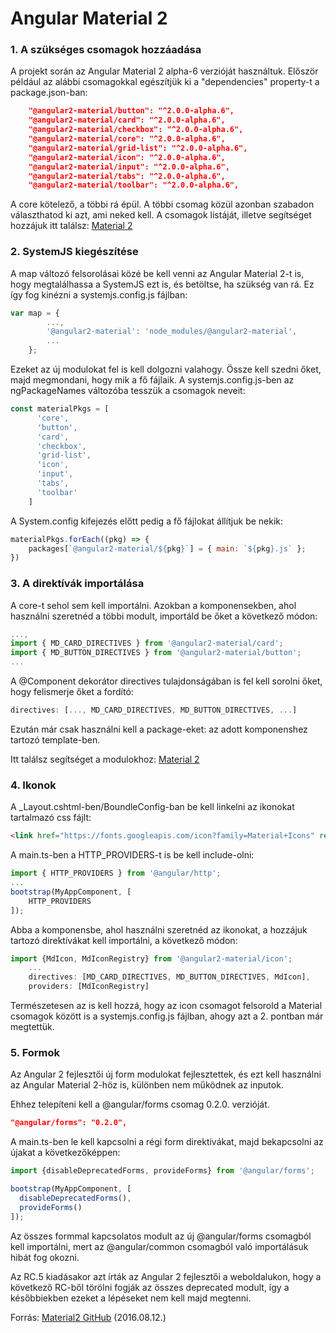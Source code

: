 ﻿# Angular Material 2

### 1. A szükséges csomagok hozzáadása

A projekt során az Angular Material 2 alpha-6 verzióját használtuk.
Először például az alábbi csomagokkal egészítjük ki a "dependencies" property-t a package.json-ban:

```json
    "@angular2-material/button": "^2.0.0-alpha.6",
    "@angular2-material/card": "^2.0.0-alpha.6",
    "@angular2-material/checkbox": "^2.0.0-alpha.6",
    "@angular2-material/core": "^2.0.0-alpha.6",
    "@angular2-material/grid-list": "^2.0.0-alpha.6",
    "@angular2-material/icon": "^2.0.0-alpha.6",
    "@angular2-material/input": "^2.0.0-alpha.6",
    "@angular2-material/tabs": "^2.0.0-alpha.6",
    "@angular2-material/toolbar": "^2.0.0-alpha.6",
```

A core kötelező, a többi rá épül. A többi csomag közül azonban szabadon választhatod ki azt, ami neked kell.
A csomagok listáját, illetve segítséget hozzájuk itt találsz: [Material 2](https://www.npmjs.com/%7Eangular2-material)

### 2. SystemJS kiegészítése

A map változó felsorolásai közé be kell venni az Angular Material 2-t is,
hogy megtalálhassa a SystemJS ezt is, és betöltse, ha szükség van rá.
Ez így fog kinézni a systemjs.config.js fájlban:

```javascript
var map = {
        ...,
        '@angular2-material': 'node_modules/@angular2-material',
        ...
    };
```

Ezeket az új modulokat fel is kell dolgozni valahogy. Össze kell szedni őket,
majd megmondani, hogy mik a fő fájlaik. A systemjs.config.js-ben
az ngPackageNames változóba tesszük a csomagok neveit:

```javascript
const materialPkgs = [
      'core',
      'button',
      'card',
      'checkbox',
      'grid-list',
      'icon',
      'input',
      'tabs',
      'toolbar'
    ]
```

A System.config kifejezés előtt pedig a fő fájlokat állítjuk be nekik:

```javascript
materialPkgs.forEach((pkg) => {
    packages[`@angular2-material/${pkg}`] = { main: `${pkg}.js` };
})
```

### 3. A direktívák importálása

A core-t sehol sem kell importálni.
Azokban a komponensekben, ahol használni szeretnéd
a többi modult, importáld be őket a következő módon:

```typescript
...,
import { MD_CARD_DIRECTIVES } from '@angular2-material/card';
import { MD_BUTTON_DIRECTIVES } from '@angular2-material/button';
...
```

A @Component dekorátor directives tulajdonságában is fel kell sorolni őket, hogy felismerje őket a fordító:

```typescript
directives: [..., MD_CARD_DIRECTIVES, MD_BUTTON_DIRECTIVES, ...]
```
Ezután már csak használni kell a package-eket:
az adott komponenshez tartozó template-ben.

Itt találsz segítséget a modulokhoz: [Material 2](https://www.npmjs.com/%7Eangular2-material)

### 4. Ikonok

A _Layout.cshtml-ben/BoundleConfig-ban be kell linkelni az ikonokat tartalmazó css fájlt:
```html
<link href="https://fonts.googleapis.com/icon?family=Material+Icons" rel="stylesheet">
```

A main.ts-ben a HTTP_PROVIDERS-t is be kell include-olni:

```typescript
import { HTTP_PROVIDERS } from '@angular/http';
...
bootstrap(MyAppComponent, [
    HTTP_PROVIDERS
]); 
```

Abba a komponensbe, ahol használni szeretnéd az ikonokat,
a hozzájuk tartozó direktívákat kell importálni, a következő módon:

```typescript
import {MdIcon, MdIconRegistry} from '@angular2-material/icon';
    ...
    directives: [MD_CARD_DIRECTIVES, MD_BUTTON_DIRECTIVES, MdIcon],
    providers: [MdIconRegistry] 
```

Természetesen az is kell hozzá, hogy az icon csomagot felsorold
a Material csomagok között is a systemjs.config.js fájlban,
ahogy azt a 2. pontban már megtettük.

### 5. Formok

Az Angular 2 fejlesztői új form modulokat fejlesztettek,
és ezt kell használni az Angular Material 2-höz is,
különben nem működnek az inputok.

Ehhez telepíteni kell a @angular/forms csomag
0.2.0. verzióját.

```json
"@angular/forms": "0.2.0",
```

A main.ts-ben le kell kapcsolni a régi form direktívákat,
majd bekapcsolni az újakat a következőképpen:

```typescript
import {disableDeprecatedForms, provideForms} from '@angular/forms'; 

bootstrap(MyAppComponent, [
  disableDeprecatedForms(),
  provideForms()
]);
```

Az összes formmal kapcsolatos modult az új
@angular/forms csomagból kell importálni, mert
az @angular/common csomagból való importálásuk
hibát fog okozni.

Az RC.5 kiadásakor azt írták az Angular 2 fejlesztői
a weboldalukon, hogy a következő RC-ből törölni fogják
az összes deprecated modult, így a későbbiekben
ezeket a lépéseket nem kell majd megtenni.

Forrás: [Material2 GitHub](https://github.com/angular/material2/blob/a4c9f1d78d0149c04232891f0dbf5feb332f155c/GETTING_STARTED.md) (2016.08.12.)